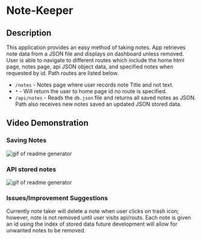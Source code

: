 # Note-Keeper
## Description 
This application provides an easy method of taking notes. App retrieves note data from a JSON file and displays on dashboard unless removed. User is able to navigate to different routes which include the home html page, notes page, api JSON object data, and specified notes when requested by id. Path routes are listed below. 

* `/notes` - Notes page where user records note Title and not text.
* `*` - Will return the user to home page id no route is specified.
* `/api/notes` - Reads the `db.json` file and returns all saved notes as JSON. Path also receives new notes saved an updated JSON stored data.

## Video Demonstration

### Saving Notes
<img src="public\assets\images\SaveNotes.gif" alt="gif of readme generator">

### API stored notes
<img src="public\assets\images\SavedJsonNote.gif" alt="gif of readme generator">

### Issues/Improvement Suggestions
Currently note taker will delete a note when user clicks on trash icon; however, note is not removed until user visits api/routs. Each note is given an id using the index of stored data future development will allow for unwanted notes to be removed. 

